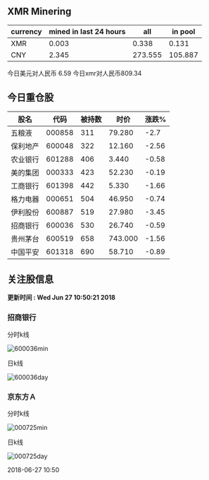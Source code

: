 ## XMR Minering

|currency|mined in last 24 hours|all|in pool|
|---|---|---|---|
|XMR|0.003|0.338|0.131|
|CNY|2.345|273.555|105.887|

今日美元对人民币 6.59	今日xmr对人民币809.34


## 今日重仓股 

|股名|代码|被持数|时价|涨跌%|
|---|---|---|---|---|
|五粮液|000858|311|79.280|-2.7|
|保利地产|600048|322|12.160|-2.56|
|农业银行|601288|406|3.440|-0.58|
|美的集团|000333|423|52.230|-0.19|
|工商银行|601398|442|5.330|-1.66|
|格力电器|000651|504|46.950|-0.74|
|伊利股份|600887|519|27.980|-3.45|
|招商银行|600036|530|26.740|-0.59|
|贵州茅台|600519|658|743.000|-1.56|
|中国平安|601318|690|58.710|-0.89|

## 关注股信息
**更新时间 : Wed Jun 27 10:50:21 2018**
### 招商银行 
分时k线

![600036min](http://image.sinajs.cn/newchart/min/n/sh600036.gif)

日k线

![600036day](http://image.sinajs.cn/newchart/daily/n/sh600036.gif)

### 京东方Ａ 
分时k线

![000725min](http://image.sinajs.cn/newchart/min/n/sz000725.gif)

日k线

![000725day](http://image.sinajs.cn/newchart/daily/n/sz000725.gif)

2018-06-27 10:50